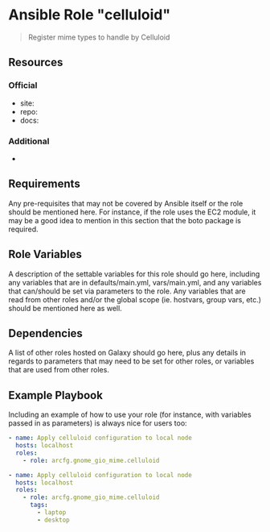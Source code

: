 # Ansible Role "celluloid"

> Register mime types to handle by Celluloid

## Resources

### Official

- site:
- repo:
- docs:

### Additional

-

## Requirements

Any pre-requisites that may not be covered by Ansible itself or the role should be mentioned here. For instance, if the
role uses the EC2 module, it may be a good idea to mention in this section that the boto package is required.

## Role Variables

A description of the settable variables for this role should go here, including any variables that are in
defaults/main.yml, vars/main.yml, and any variables that can/should be set via parameters to the role. Any variables
that are read from other roles and/or the global scope (ie. hostvars, group vars, etc.) should be mentioned here as
well.

## Dependencies

A list of other roles hosted on Galaxy should go here, plus any details in regards to parameters that may need to be set
for other roles, or variables that are used from other roles.

## Example Playbook

Including an example of how to use your role (for instance, with variables passed in as parameters) is always nice for
users too:

```yaml
- name: Apply celluloid configuration to local node
  hosts: localhost
  roles:
    - role: arcfg.gnome_gio_mime.celluloid
```

```yaml
- name: Apply celluloid configuration to local node
  hosts: localhost
  roles:
    - role: arcfg.gnome_gio_mime.celluloid
      tags:
        - laptop
        - desktop
```
